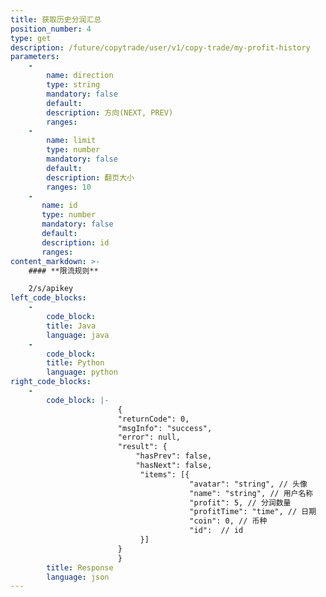 ```yaml
---
title: 获取历史分润汇总
position_number: 4
type: get
description: /future/copytrade/user/v1/copy-trade/my-profit-history
parameters:
    -
        name: direction
        type: string
        mandatory: false
        default:
        description: 方向(NEXT, PREV)
        ranges:
    -
        name: limit
        type: number
        mandatory: false
        default:
        description: 翻页大小
        ranges: 10
    -
       name: id
       type: number
       mandatory: false
       default:
       description: id
       ranges:
content_markdown: >-
    #### **限流规则**

    2/s/apikey
left_code_blocks:
    -
        code_block:
        title: Java
        language: java
    -
        code_block:
        title: Python
        language: python
right_code_blocks:
    -
        code_block: |-
                        {
                        "returnCode": 0,
                        "msgInfo": "success",
                        "error": null,
                        "result": {
                            "hasPrev": false,
                            "hasNext": false,
                             "items": [{
                                        "avatar": "string", // 头像
                                        "name": "string", // 用户名称
                                        "profit": 5, // 分润数量
                                        "profitTime": "time", // 日期
                                        "coin": 0, // 币种
                                        "id":  // id
                             }]
                        }
                        }
        title: Response
        language: json
---
```

